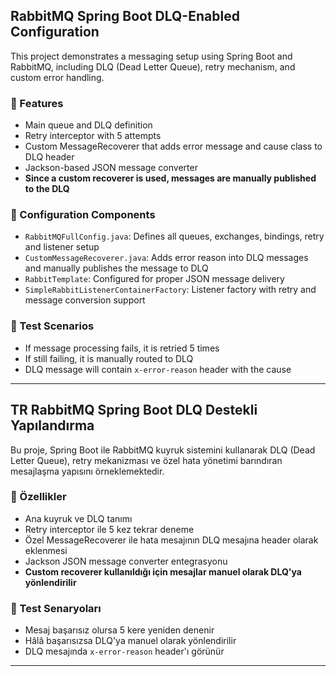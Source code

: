 
## RabbitMQ Spring Boot DLQ-Enabled Configuration

This project demonstrates a messaging setup using Spring Boot and RabbitMQ, including DLQ (Dead Letter Queue), retry mechanism, and custom error handling.

### 🚀 Features
- Main queue and DLQ definition
- Retry interceptor with 5 attempts
- Custom MessageRecoverer that adds error message and cause class to DLQ header
- Jackson-based JSON message converter
- **Since a custom recoverer is used, messages are manually published to the DLQ**

### 📁 Configuration Components
- `RabbitMQFullConfig.java`: Defines all queues, exchanges, bindings, retry and listener setup
- `CustomMessageRecoverer.java`: Adds error reason into DLQ messages and manually publishes the message to DLQ
- `RabbitTemplate`: Configured for proper JSON message delivery
- `SimpleRabbitListenerContainerFactory`: Listener factory with retry and message conversion support

### 🧪 Test Scenarios
- If message processing fails, it is retried 5 times
- If still failing, it is manually routed to DLQ
- DLQ message will contain `x-error-reason` header with the cause

-------------------------------------------------------------------------------------------------------------------------------------------------------------------

## TR RabbitMQ Spring Boot DLQ Destekli Yapılandırma

Bu proje, Spring Boot ile RabbitMQ kuyruk sistemini kullanarak DLQ (Dead Letter Queue), retry mekanizması ve özel hata yönetimi barındıran mesajlaşma yapısını örneklemektedir.

### 🚀 Özellikler
- Ana kuyruk ve DLQ tanımı
- Retry interceptor ile 5 kez tekrar deneme
- Özel MessageRecoverer ile hata mesajının DLQ mesajına header olarak eklenmesi
- Jackson JSON message converter entegrasyonu
- **Custom recoverer kullanıldığı için mesajlar manuel olarak DLQ'ya yönlendirilir**


### 🧪 Test Senaryoları
- Mesaj başarısız olursa 5 kere yeniden denenir
- Hâlâ başarısızsa DLQ'ya manuel olarak yönlendirilir
- DLQ mesajında `x-error-reason` header'ı görünür

---


